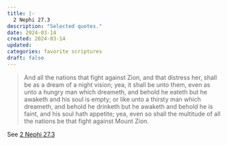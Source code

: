 ```yaml
---
title: |-
  2 Nephi 27.3
description: "Selected quotes."
date: 2024-03-14
created: 2024-03-14
updated: 
categories: favorite scriptures
draft: false
---
```


> And all the nations that fight against Zion, and that distress her, shall be as a dream of a night vision; yea, it shall be unto them, even as unto a hungry man which dreameth, and behold he eateth but he awaketh and his soul is empty; or like unto a thirsty man which dreameth, and behold he drinketh but he awaketh and behold he is faint, and his soul hath appetite; yea, even so shall the multitude of all the nations be that fight against Mount Zion.

See [2 Nephi 27.3](https://www.churchofjesuschrist.org/study/scriptures/bofm/2-ne/27?id=p3&lang=eng#p3)
